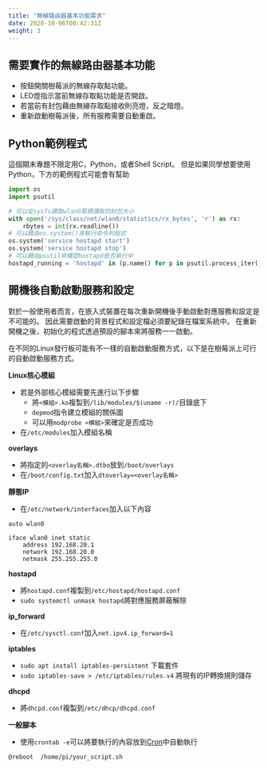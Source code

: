 ```yaml
---
title: "無線路由器基本功能需求"
date: 2020-10-06T00:42:31Z
weight: 3
---
```


## 需要實作的無線路由器基本功能

* 按鈕開關樹莓派的無線存取點功能。
* LED燈指示當前無線存取點功能是否開啟。
* 若當前有封包藉由無線存取點接收則亮燈，反之暗燈。
* 重新啟動樹莓派後，所有服務需要自動重啟。

## Python範例程式

這個期末專題不限定用C，Python，或者Shell Script。
但是如果同學想要使用Python，下方的範例程式可能會有幫助

```python
import os
import psutil

# 可以從sysfs讀取wlan0累積讀取的封包大小
with open('/sys/class/net/wlan0/statistics/rx_bytes', 'r') as rx:
    rbytes = int(rx.readline())
# 可以藉由os.system()來執行命令列程式
os.system('service hostapd start')
os.system('service hostapd stop')
# 可以藉由psutil來確認hostapd是否執行中
hostapd_running = 'hostapd' in (p.name() for p in psutil.process_iter())
```

## 開機後自動啟動服務和設定

對於一般使用者而言，在嵌入式裝置在每次重新開機後手動啟動對應服務和設定是不可能的。
因此需要啟動的背景程式和設定檔必須要紀錄在檔案系統中。
在重新開機之後，初始化的程式透過預設的腳本來將服務一一啟動。

在不同的Linux發行板可能有不一樣的自動啟動服務方式，以下是在樹莓派上可行的自動啟動服務方式。


**Linux核心模組**

* 若是外部核心模組需要先進行以下步驟
  * 將``<模組>.ko``複製到``/lib/modules/$(uname -r)/``目錄底下
  * ``depmod``指令建立模組的關係圖
  * 可以用``modprobe <模組>``來確定是否成功
* 在``/etc/modules``加入模組名稱

**overlays**
* 將指定的``<overlay名稱>.dtbo``放到``/boot/overlays``
* 在``/boot/config.txt``加入``dtoverlay=<overlay名稱>``

**靜態IP**

* 在``/etc/network/interfaces``加入以下內容

```none
auto wlan0
  
iface wlan0 inet static 
    address 192.168.20.1
    network 192.168.20.0
    netmask 255.255.255.0
```

**hostapd**

* 將``hostapd.conf``複製到``/etc/hostapd/hostapd.conf``
* ``sudo systemctl unmask hostapd``將對應服務屏蔽解除


**ip_forward**
* 在``/etc/sysctl.conf``加入``net.ipv4.ip_forward=1``

**iptables**
* ``sudo apt install iptables-persistent`` 下載套件
* ``sudo iptables-save > /etc/iptables/rules.v4`` 將現有的IP轉換規則儲存

**dhcpd**          

* 將``dhcpd.conf``複製到``/etc/dhcp/dhcpd.conf``

**一般腳本**

* 使用``crontab -e``可以將要執行的內容放到[Cron](https://en.wikipedia.org/wiki/Cron)中自動執行
```none
@reboot  /home/pi/your_script.sh
```